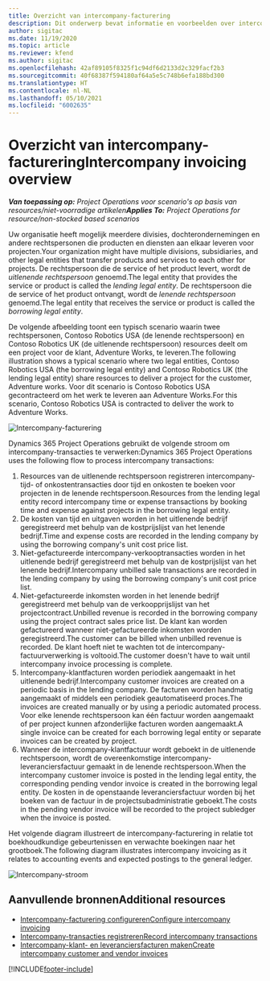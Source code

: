 ```yaml
---
title: Overzicht van intercompany-facturering
description: Dit onderwerp bevat informatie en voorbeelden over intercompany-facturering voor projecten.
author: sigitac
ms.date: 11/19/2020
ms.topic: article
ms.reviewer: kfend
ms.author: sigitac
ms.openlocfilehash: 42af89105f8325f1c94df6d2133d2c329facf2b3
ms.sourcegitcommit: 40f68387f594180af64a5e5c748b6efa188bd300
ms.translationtype: HT
ms.contentlocale: nl-NL
ms.lasthandoff: 05/10/2021
ms.locfileid: "6002635"
---
```

# <a name="intercompany-invoicing-overview"></a><span data-ttu-id="cfa12-103">Overzicht van intercompany-facturering</span><span class="sxs-lookup"><span data-stu-id="cfa12-103">Intercompany invoicing overview</span></span>

<span data-ttu-id="cfa12-104">_**Van toepassing op:** Project Operations voor scenario's op basis van resources/niet-voorradige artikelen_</span><span class="sxs-lookup"><span data-stu-id="cfa12-104">_**Applies To:** Project Operations for resource/non-stocked based scenarios_</span></span>

<span data-ttu-id="cfa12-105">Uw organisatie heeft mogelijk meerdere divisies, dochterondernemingen en andere rechtspersonen die producten en diensten aan elkaar leveren voor projecten.</span><span class="sxs-lookup"><span data-stu-id="cfa12-105">Your organization might have multiple divisions, subsidiaries, and other legal entities that transfer products and services to each other for projects.</span></span> <span data-ttu-id="cfa12-106">De rechtspersoon die de service of het product levert, wordt de *uitlenende rechtspersoon* genoemd.</span><span class="sxs-lookup"><span data-stu-id="cfa12-106">The legal entity that provides the service or product is called the *lending legal entity*.</span></span> <span data-ttu-id="cfa12-107">De rechtspersoon die de service of het product ontvangt, wordt de *lenende rechtspersoon* genoemd.</span><span class="sxs-lookup"><span data-stu-id="cfa12-107">The legal entity that receives the service or product is called the *borrowing legal entity*.</span></span>

<span data-ttu-id="cfa12-108">De volgende afbeelding toont een typisch scenario waarin twee rechtspersonen, Contoso Robotics USA (de lenende rechtspersoon) en Contoso Robotics UK (de uitlenende rechtspersoon) resources deelt om een project voor de klant, Adventure Works, te leveren.</span><span class="sxs-lookup"><span data-stu-id="cfa12-108">The following illustration shows a typical scenario where two legal entities, Contoso Robotics USA (the borrowing legal entity) and Contoso Robotics UK (the lending legal entity) share resources to deliver a project for the customer, Adventure works.</span></span> <span data-ttu-id="cfa12-109">Voor dit scenario is Contoso Robotics USA gecontracteerd om het werk te leveren aan Adventure Works.</span><span class="sxs-lookup"><span data-stu-id="cfa12-109">For this scenario, Contoso Robotics USA is contracted to deliver the work to Adventure Works.</span></span>

![Intercompany-facturering](./media/IntercompanyScenario.png) 

<span data-ttu-id="cfa12-111">Dynamics 365 Project Operations gebruikt de volgende stroom om intercompany-transacties te verwerken:</span><span class="sxs-lookup"><span data-stu-id="cfa12-111">Dynamics 365 Project Operations uses the following flow to process intercompany transactions:</span></span>

1. <span data-ttu-id="cfa12-112">Resources van de uitlenende rechtspersoon registreren intercompany-tijd- of onkostentransacties door tijd en onkosten te boeken voor projecten in de lenende rechtspersoon.</span><span class="sxs-lookup"><span data-stu-id="cfa12-112">Resources from the lending legal entity record intercompany time or expense transactions by booking time and expense against projects in the borrowing legal entity.</span></span>
2. <span data-ttu-id="cfa12-113">De kosten van tijd en uitgaven worden in het uitlenende bedrijf geregistreerd met behulp van de kostprijslijst van het lenende bedrijf.</span><span class="sxs-lookup"><span data-stu-id="cfa12-113">Time and expense costs are recorded in the lending company by using the borrowing company's unit cost price list.</span></span>
3. <span data-ttu-id="cfa12-114">Niet-gefactureerde intercompany-verkooptransacties worden in het uitlenende bedrijf geregistreerd met behulp van de kostprijslijst van het lenende bedrijf.</span><span class="sxs-lookup"><span data-stu-id="cfa12-114">Intercompany unbilled sale transactions are recorded in the lending company by using the borrowing company's unit cost price list.</span></span>
4. <span data-ttu-id="cfa12-115">Niet-gefactureerde inkomsten worden in het lenende bedrijf geregistreerd met behulp van de verkoopprijslijst van het projectcontract.</span><span class="sxs-lookup"><span data-stu-id="cfa12-115">Unbilled revenue is recorded in the borrowing company using the project contract sales price list.</span></span> <span data-ttu-id="cfa12-116">De klant kan worden gefactureerd wanneer niet-gefactureerde inkomsten worden geregistreerd.</span><span class="sxs-lookup"><span data-stu-id="cfa12-116">The customer can be billed when unbilled revenue is recorded.</span></span> <span data-ttu-id="cfa12-117">De klant hoeft niet te wachten tot de intercompany-factuurverwerking is voltooid.</span><span class="sxs-lookup"><span data-stu-id="cfa12-117">The customer doesn't have to wait until intercompany invoice processing is complete.</span></span>
5. <span data-ttu-id="cfa12-118">Intercompany-klantfacturen worden periodiek aangemaakt in het uitlenende bedrijf.</span><span class="sxs-lookup"><span data-stu-id="cfa12-118">Intercompany customer invoices are created on a periodic basis in the lending company.</span></span> <span data-ttu-id="cfa12-119">De facturen worden handmatig aangemaakt of middels een periodiek geautomatiseerd proces.</span><span class="sxs-lookup"><span data-stu-id="cfa12-119">The invoices are created manually or by using a periodic automated process.</span></span> <span data-ttu-id="cfa12-120">Voor elke lenende rechtspersoon kan één factuur worden aangemaakt of per project kunnen afzonderlijke facturen worden aangemaakt.</span><span class="sxs-lookup"><span data-stu-id="cfa12-120">A single invoice can be created for each borrowing legal entity or separate invoices can be created by project.</span></span>
6. <span data-ttu-id="cfa12-121">Wanneer de intercompany-klantfactuur wordt geboekt in de uitlenende rechtspersoon, wordt de overeenkomstige intercompany-leveranciersfactuur gemaakt in de lenende rechtspersoon.</span><span class="sxs-lookup"><span data-stu-id="cfa12-121">When the intercompany customer invoice is posted in the lending legal entity, the corresponding pending vendor invoice is created in the borrowing legal entity.</span></span> <span data-ttu-id="cfa12-122">De kosten in de openstaande leveranciersfactuur worden bij het boeken van de factuur in de projectsubadministratie geboekt.</span><span class="sxs-lookup"><span data-stu-id="cfa12-122">The costs in the pending vendor invoice will be recorded to the project subledger when the invoice is posted.</span></span>

<span data-ttu-id="cfa12-123">Het volgende diagram illustreert de intercompany-facturering in relatie tot boekhoudkundige gebeurtenissen en verwachte boekingen naar het grootboek.</span><span class="sxs-lookup"><span data-stu-id="cfa12-123">The following diagram illustrates intercompany invoicing as it relates to accounting events and expected postings to the general ledger.</span></span>

![Intercompany-stroom](./media/IntercompanyFlow.png)

## <a name="additional-resources"></a><span data-ttu-id="cfa12-125">Aanvullende bronnen</span><span class="sxs-lookup"><span data-stu-id="cfa12-125">Additional resources</span></span>

- [<span data-ttu-id="cfa12-126">Intercompany-facturering configureren</span><span class="sxs-lookup"><span data-stu-id="cfa12-126">Configure intercompany invoicing</span></span>](configure-intercompany-invoicing.md)
- [<span data-ttu-id="cfa12-127">Intercompany-transacties registreren</span><span class="sxs-lookup"><span data-stu-id="cfa12-127">Record intercompany transactions</span></span>](create-intercompany-transactions.md)
- [<span data-ttu-id="cfa12-128">Intercompany-klant- en leveranciersfacturen maken</span><span class="sxs-lookup"><span data-stu-id="cfa12-128">Create intercompany customer and vendor invoices</span></span>](create-intercompany-customer-vendor-invoices.md)


[!INCLUDE[footer-include](../includes/footer-banner.md)]